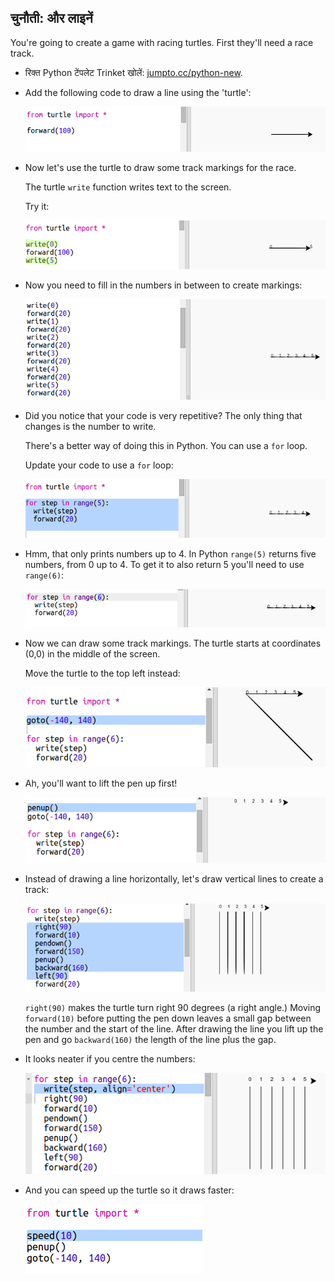 ## चुनौती: और लाइनें

You're going to create a game with racing turtles. First they'll need a race track.

+ रिक्त Python टेंपलेट Trinket खोलें: <a href="http://jumpto.cc/python-new" target="_blank">jumpto.cc/python-new</a>.

+ Add the following code to draw a line using the 'turtle':
    
    ![स्क्रीनशॉट](images/race-forward.png)

+ Now let's use the turtle to draw some track markings for the race.
    
    The turtle `write` function writes text to the screen.
    
    Try it:
    
    ![स्क्रीनशॉट](images/race-markings1.png)

+ Now you need to fill in the numbers in between to create markings:
    
    ![स्क्रीनशॉट](images/race-markings2.png)

+ Did you notice that your code is very repetitive? The only thing that changes is the number to write.
    
    There's a better way of doing this in Python. You can use a `for` loop.
    
    Update your code to use a `for` loop:
    
    ![स्क्रीनशॉट](images/race-for.png)

+ Hmm, that only prints numbers up to 4. In Python `range(5)` returns five numbers, from 0 up to 4. To get it to also return 5 you'll need to use `range(6)`:
    
    ![स्क्रीनशॉट](images/race-range.png)

+ Now we can draw some track markings. The turtle starts at coordinates (0,0) in the middle of the screen.
    
    Move the turtle to the top left instead:
    
    ![स्क्रीनशॉट](images/race-goto.png)

+ Ah, you'll want to lift the pen up first!
    
    ![स्क्रीनशॉट](images/race-penup.png)

+ Instead of drawing a line horizontally, let's draw vertical lines to create a track:
    
    ![स्क्रीनशॉट](images/race-lines.png)
    
    `right(90)` makes the turtle turn right 90 degrees (a right angle.) Moving `forward(10)` before putting the pen down leaves a small gap between the number and the start of the line. After drawing the line you lift up the pen and go `backward(160)` the length of the line plus the gap.

+ It looks neater if you centre the numbers:
    
    ![स्क्रीनशॉट](images/race-center.png)

+ And you can speed up the turtle so it draws faster:
    
    ![स्क्रीनशॉट](images/race-speed.png)